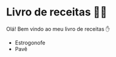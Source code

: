 # Livro de receitas :man_cook:

Olá! Bem vindo ao meu livro de receitas :hand:

- Estrogonofe
- Pavê